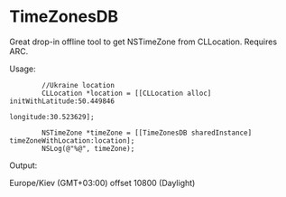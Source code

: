 TimeZonesDB
===========

Great drop-in offline tool to get NSTimeZone from CLLocation.
Requires ARC.

Usage:

            //Ukraine location
            CLLocation *location = [[CLLocation alloc] initWithLatitude:50.449846
                                                              longitude:30.523629];
                                                              
            NSTimeZone *timeZone = [[TimeZonesDB sharedInstance] timeZoneWithLocation:location];
            NSLog(@"%@", timeZone);
Output:

Europe/Kiev (GMT+03:00) offset 10800 (Daylight)
